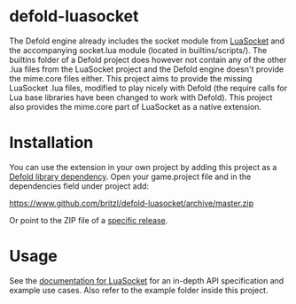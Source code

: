 # defold-luasocket
The Defold engine already includes the socket module from [LuaSocket](http://w3.impa.br/~diego/software/luasocket/) and the accompanying socket.lua module (located in builtins/scripts/). The builtins folder of a Defold project does however not contain any of the other .lua files from the LuaSocket project and the Defold engine doesn't provide the mime.core files either. This project aims to provide the missing LuaSocket .lua files, modified to play nicely with Defold (the require calls for Lua base libraries have been changed to work with Defold). This project also provides the mime.core part of LuaSocket as a native extension.

# Installation
You can use the extension in your own project by adding this project as a [Defold library dependency](http://www.defold.com/manuals/libraries/). Open your game.project file and in the dependencies field under project add:

https://www.github.com/britzl/defold-luasocket/archive/master.zip

Or point to the ZIP file of a [specific release](https://github.com/britzl/defold-luasocket/releases).

# Usage
See the [documentation for LuaSocket](http://w3.impa.br/~diego/software/luasocket/) for an in-depth API specification and example use cases. Also refer to the example folder inside this project.
